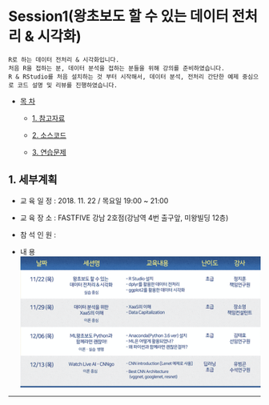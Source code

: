 # Session1(왕초보도 할 수 있는 데이터 전처리 & 시각화)
```
R로 하는 데이터 전처리 & 시각화입니다. 
처음 R을 접하는 분, 데이터 분석을 접하는 분들을 위해 강의를 준비하였습니다. 
R & RStudio를 처음 설치하는 것 부터 시작해서, 데이터 분석, 전처리 간단한 예제 중심으로 코드 설명 및 리뷰를 진행하였습니다. 
```

- [목 차](https://github.com/df-AI/BigAlMot_01/Session1)
 
  - [1. 참고자료](https://github.com/df-AI/BigAlMot_01/Session1/docs)

  - [2. 소스코드](https://github.com/df-AI/BigAlMot_01/Session1/src)
  
  - [3. 연습문제](https://github.com/df-AI/BigAlMot_01/Session1/practice)


## 1. 세부계획

- 교 육 일 정 : 2018. 11. 22 / 목요일 19:00 ~ 21:00

- 교 육 장 소 : FASTFIVE 강남 2호점(강남역 4번 출구앞, 미왕빌딩 12층)

- 참 석 인 원 : 

- 내 용
![session_table](./img/session_table.png)

***
